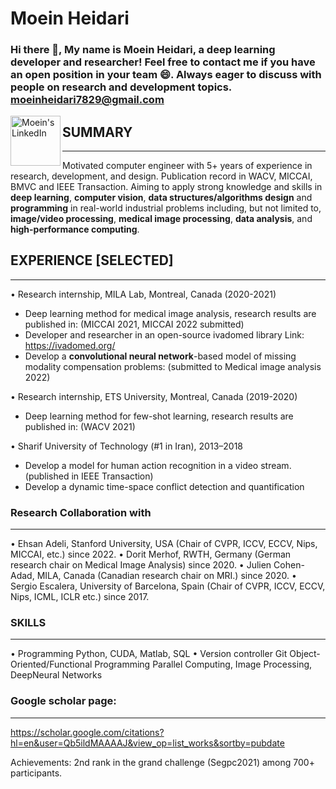 # Moein Heidari

### Hi there 👋, My name is Moein Heidari, a deep learning developer and researcher! Feel free to contact me if you have an open position in your team 😄. Always eager to discuss with people on research and development topics. moeinheidari7829@gmail.com

<!-- <a href="https://twitter.com/MoeinHeidarii">
  <img align="left" alt="Moein Heidari | Twitter" width="80px" src="https://img.shields.io/badge/Twitter-1DA1F2?style=for-the-badge&logo=twitter&logoColor=white" />
</a> -->
<a href="https://www.linkedin.com/in/moein-heidari/">
  <img align="left" alt="Moein's LinkedIn" width="80px" src="https://img.shields.io/badge/LinkedIn-0077B5?style=for-the-badge&logo=linkedin&logoColor=white" />
</a>


## SUMMARY
------------
Motivated computer engineer with 5+ years of experience in research, development, and design. Publication record in WACV, MICCAI, BMVC and IEEE Transaction. Aiming to apply strong knowledge and skills in **deep learning**, **computer vision**, **data structures/algorithms design** and **programming** in real-world industrial problems including, but not limited to, **image/video processing**, **medical image processing**, **data analysis**, and **high-performance computing**.

## EXPERIENCE [SELECTED]
--------------------------
• Research internship, MILA Lab, Montreal, Canada (2020-2021)
 - Deep learning method for medical image analysis, research results are published in: 
 (MICCAI 2021, MICCAI 2022 submitted)
 - Developer and researcher in an open-source ivadomed library Link: https://ivadomed.org/ 
 - Develop a **convolutional neural network**-based model of missing modality compensation problems: 
 (submitted to Medical image analysis 2022)

• Research internship, ETS University, Montreal, Canada (2019-2020)
 - Deep learning method for few-shot learning, research results are published in: 
 (WACV 2021)

• Sharif University of Technology (#1 in Iran), 2013–2018
 - Develop a model for human action recognition in a video stream. 
 (published in IEEE Transaction)
 - Develop a dynamic time-space conflict detection and quantification 

### Research Collaboration with
-------
• Ehsan Adeli, Stanford University, USA (Chair of CVPR, ICCV, ECCV, Nips, MICCAI, etc.) since 2022.
• Dorit Merhof, RWTH, Germany (German research chair on Medical Image Analysis) since 2020.
• Julien Cohen-Adad, MILA, Canada (Canadian research chair on MRI.) since 2020.
• Sergio Escalera, University of Barcelona, Spain (Chair of CVPR, ICCV, ECCV, Nips, ICML, ICLR etc.) since 2017.

### SKILLS
-------
• Programming
 Python, CUDA, Matlab, SQL
• Version controller Git
 Object-Oriented/Functional Programming
 Parallel Computing, Image Processing, DeepNeural Networks

### Google scholar page:
-------------
https://scholar.google.com/citations?hl=en&user=Qb5ildMAAAAJ&view_op=list_works&sortby=pubdate

Achievements:
2nd rank in the grand challenge (Segpc2021) among 700+ participants.
